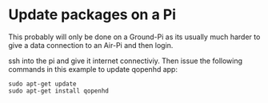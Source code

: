 # Update packages on a Pi

This probably will only be done on a Ground-Pi as its usually much harder to give a data connection to an Air-Pi and then login.

ssh into the pi and give it internet connectiviy. Then issue the following commands in this example to update qopenhd app:

`sudo apt-get update`  \
`sudo apt-get install qopenhd`

